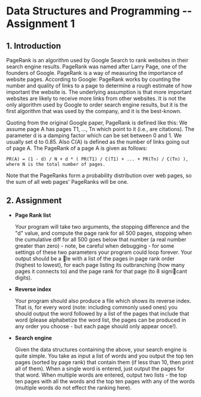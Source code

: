 # Data Structures and Programming -- Assignment 1 #

## 1. Introduction ##

PageRank is an algorithm used by Google Search to rank websites in their search engine results. PageRank
was named after Larry Page, one of the founders of Google. PageRank is a way of measuring the importance
of website pages. According to Google:
PageRank works by counting the number and quality of links to a page to determine a rough estimate of
how important the website is. The underlying assumption is that more important websites are likely to
receive more links from other websites.
It is not the only algorithm used by Google to order search engine results, but it is the first algorithm that
was used by the company, and it is the best-known.

Quoting from the original Google paper, PageRank is defined like this:
We assume page A has pages T1, ..., Tn which point to it (i.e., are citations). The parameter d is a
damping factor which can be set between 0 and 1. We usually set d to 0.85. Also C(A) is defined as
the number of links going out of page A. The PageRank of a page A is given as follows:

`PR(A) = (1 - d) / N + d * ( PR(T1) / C(T1) + ... + PR(Tn) / C(Tn) ), where N is the total number of pages.`

Note that the PageRanks form a probability distribution over web pages, so the sum of all web pages'
PageRanks will be one.

## 2. Assignment ##

- **Page Rank list**

    Your program will take two arguments, the stopping difference and the "d" value, and compute the page
rank for all 500 pages, stopping when the cumulative diff for all 500 goes below that number (a real
number greater than zero) - note, be careful when debugging - for some settings of these two parameters
your program could loop forever.
Your output should be a le with a list of the pages in page rank order (highest to lowest), for each page
listing its outbranching (how many pages it connects to) and the page rank for that page (to 8 signicant
digits).

- **Reverse index**

    Your program should also produce a file which shows its reverse index. That is, for every word (note:
including commonly used ones) you should output the word followed by a list of the pages that include
that word (please alphabetize the word list, the pages can be produced in any order you choose - but each
page should only appear once!).

- **Search engine**

    Given the data structures containing the above, your search engine is quite simple. You take as input a list
of words and you output the top ten pages (sorted by page rank) that contain them (if less than 10, then
print all of them). When a single word is entered, just output the pages for that word. When multiple
words are entered, output two lists - the top ten pages with all the words and the top ten pages with any
of the words (multiple words do not effect the ranking here).

